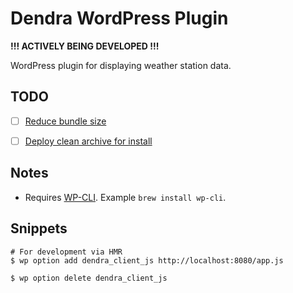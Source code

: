 # Dendra WordPress Plugin

**!!! ACTIVELY BEING DEVELOPED !!!**

WordPress plugin for displaying weather station data.

## TODO

- [ ] [Reduce bundle size](https://github.com/rjm0017/external-bundle-issue/blob/master/vue.config.js)
- [ ] [Deploy clean archive for install](https://jonbellah.com/articles/recursively-remove-ds-store/)


## Notes

* Requires [WP-CLI](https://make.wordpress.org/cli/handbook/installing/). Example `brew install wp-cli`.

## Snippets

```
# For development via HMR
$ wp option add dendra_client_js http://localhost:8080/app.js

$ wp option delete dendra_client_js
```
